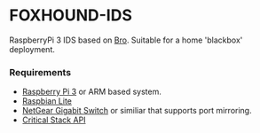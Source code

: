 # FOXHOUND-IDS

RaspberryPi 3 IDS based on [Bro](https://www.bro.org). Suitable for a home 'blackbox' deployment.

### Requirements
* [Raspberry Pi 3](https://thepihut.com/products/raspberry-pi-3-model-b) or ARM based system.
* [Raspbian Lite](https://www.raspberrypi.org/documentation/installation/installing-images/mac.md)
* [NetGear Gigabit Switch](https://www.amazon.co.uk/NETGEAR-GS105E-200UKS-ProSAFE-Managed-Ethernet/dp/B002YPJ8KM) or similiar that supports port mirroring.
* [Critical Stack API](https://intel.criticalstack.com/user/sign_up)
